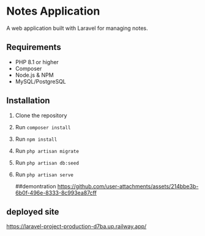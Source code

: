 # Notes Application

A web application built with Laravel for managing notes.

## Requirements

- PHP 8.1 or higher
- Composer
- Node.js & NPM
- MySQL/PostgreSQL

## Installation

1. Clone the repository
2. Run `composer install`
3. Run `npm install`
4. Run `php artisan migrate`
5. Run `php artisan db:seed`
6. Run `php artisan serve`

   ##demontration
https://github.com/user-attachments/assets/214bbe3b-6b0f-496e-8333-8c993ea87cff

## deployed site

https://laravel-project-production-d7ba.up.railway.app/
